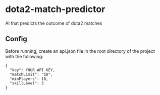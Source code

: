 # dota2-match-predictor

AI that predicts the outcome of dota2 matches

## Config

Before running, create an api.json file in the root directory of the project with the following:

```
{
  "key": YOUR_API_KEY,
  "matchLimit": "10",
  "minPlayers": 10,
  "skillLevel": 3
}
```
